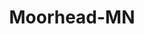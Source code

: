 ---
title: Moorhead-MN
slug: moorhead-mn
f_state:
- cms/state/minnesota.md
f_locations:
- cms/payday-loan/bankers-equipment-service-5129.md
updated-on: '2024-05-30T13:41:28.615Z'
created-on: '2024-05-30T13:41:28.615Z'
published-on: '2024-05-30T13:54:32.469Z'
f_city: Moorhead
layout: '[city].html'
tags: city
---
